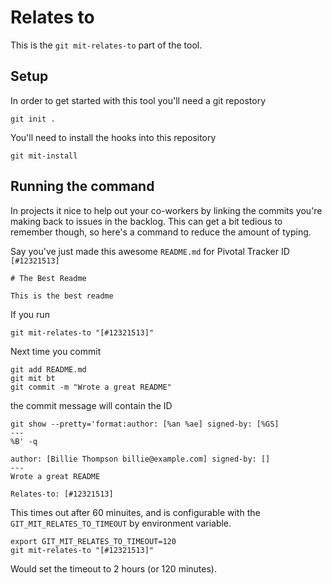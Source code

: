 # Relates to

This is the `git mit-relates-to` part of the tool.

## Setup

In order to get started with this tool you'll need a git repostory

```shell,script(name="1", expected_exit_code=0)
git init .
```

You'll need to install the hooks into this repository

```shell,script(name="2", expected_exit_code=0)
git mit-install
```

## Running the command

In projects it nice to help out your co-workers by linking the commits you're making back to issues in the backlog. This can get a bit tedious to remember though, so here's a command to reduce the amount of typing.

Say you've just made this awesome `README.md` for Pivotal Tracker ID `[#12321513]`

```markdown,file(path="README.md")
# The Best Readme

This is the best readme
```

If you run 

```shell,script(name="2", expected_exit_code=0)
git mit-relates-to "[#12321513]"
```

Next time you commit

```shell,script(name="3", expected_exit_code=0)
git add README.md
git mit bt
git commit -m "Wrote a great README"
```

the commit message will contain the ID

```shell,script(name="4", expected_exit_code=0)
git show --pretty='format:author: [%an %ae] signed-by: [%GS] 
---
%B' -q
```

```text,verify(script_name="4", stream=stdout)
author: [Billie Thompson billie@example.com] signed-by: [] 
---
Wrote a great README

Relates-to: [#12321513]
```

This times out after 60 minuites, and is configurable with the `GIT_MIT_RELATES_TO_TIMEOUT` by environment variable.


```shell,script(name="5", expected_exit_code=0)
export GIT_MIT_RELATES_TO_TIMEOUT=120
git mit-relates-to "[#12321513]"
```

Would set the timeout to 2 hours (or 120 minutes).
